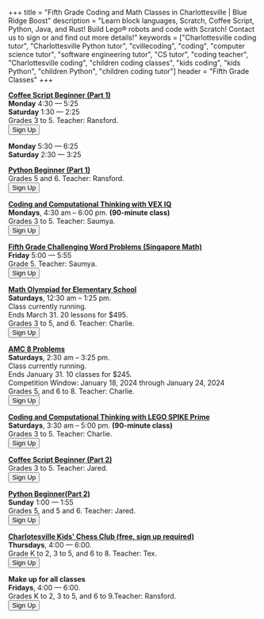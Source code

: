 +++
title = "Fifth Grade Coding and Math Classes in Charlottesville | Blue Ridge Boost"
description = "Learn block languages, Scratch, Coffee Script, Python, Java, and Rust! Build Lego&reg; robots and code with Scratch! Contact us to sign or and find out more details!"
keywords = ["Charlottesville coding tutor", "Charlottesville Python tutor", "cvillecoding", "coding", "computer science tutor", "software engineering tutor", "CS tutor", "coding teacher", "Charlottesville coding", "children coding classes", "kids coding", "kids Python", "children Python", "children coding tutor"]
header = "Fifth Grade Classes"
+++
<div class="container">
    <div class="row">   
        <div class="col-sm">
            <p></p>
            <p><a href="/class/coding/tweens-coffee-script"><b>Coffee Script Beginner (Part 1)</b></a> <br>
                <b><a id="monday">Monday</a></b> 4:30 &mdash; 5:25<br>
                <b>Saturday</b> 1:30 &mdash; 2:25<br>
                <span class="gr35">Grades 3 to 5</span>. Teacher: Ransford.<br>
                <a href="https://winter-24-coffee-script-part1.cheddarup.com">
                <button class="button-8" role="button">Sign Up</button></a>
            </p>
        </div>
        <div class="col-sm">
            <p></p>
            <b>Monday</b> 5:30 &mdash; 6:25<br>
            <b>Saturday</b> 2:30 &mdash; 3:25<br>
            <p><a href="/class/coding/middle-school-python"><b>Python Beginner (Part 1)</b></a></br>
                    <span class="gr35">Grades 5</span> and <span class="gr68">6</span>. Teacher: Ransford.<br>
                    <a href="https://winter-24-beginner-python-part1.cheddarup.com"><button class="button-8" role="button">Sign Up</button></a></p>
        </div>
        <div class="col-sm">
            <p></p>
            <p><a href="/class/coding/computational-thinking-vexiq"><b>Coding and Computational Thinking with VEX IQ</b></a> <br>
                <b>Mondays</b>, 4:30 am &ndash; 6:00 pm. <b>(90-minute class)</b><br>
                Grades <span class="gr35">3 to 5</span>. Teacher: Saumya.<br>
                <button class="button-8" role="button">Sign Up</button></a>
                </p>
        </div>
    </div>
    <div class="row"> 
        <div class="col-sm">
            <p></p>
            <p><b><a href="/class/math/challenging-math">Fifth Grade Challenging Word Problems (Singapore Math)</a></b></br>
            <b>Friday</b> 5:00 &mdash; 5:55<br>
            <span class="gr35">Grade 5</span>. Teacher: Saumya.<br>
            <a href="https://winter-24-fifth-grade.cheddarup.com"><button class="button-8" role="button">Sign Up</button></a></p>
        </div>
        <div class="col-sm">
            <p></p>
            <p><a href="/class/math/math-olympiad/"><b>Math Olympiad for Elementary School</b></a><br>
            <b>Saturdays</b>, 12:30 am &ndash; 1:25 pm.<br>
            Class currently running. <br>
            Ends March 31.  20 lessons for $495. <br>
            Grades <span class="gr35">3 to 5</span>, and <span class="gr68">6</span>. Teacher: Charlie.<br>
            <a href="https://competition-math-grades-4-to-6.cheddarup.com" class="btn-small">
            <button class="button-8" role="button">Sign Up</button></a>
            </p>
        </div>
        <div class="col-sm">
            <p></p>
            <p><a href="/class/math/amc-coach/"><b>AMC 8 Problems</b></a><br>
            <b>Saturdays</b>, 2:30 am &ndash; 3:25 pm.<br>
            Class currently running. <br>
            Ends January 31. 10 classes for $245.<br>
            Competition Window: January 18, 2024 through January 24, 2024<br>
            <span class="gr35">Grades 5</span>, and <span class="gr68">6 to 8</span>. Teacher: Charlie.<br>
            <a href="https://competition-math-amc8.cheddarup.com" class="btn-small">
            <button class="button-8" role="button">Sign Up</button></a></p>
        </div>
    </div>
    <div class="row"> 
        <div class="col-sm">
            <p><a href="/class/coding/computational-thinking-spike"><b>Coding and Computational Thinking with LEGO SPIKE Prime</b></a> <br>
                        <b>Saturdays</b>, 3:30 am &ndash; 5:00 pm. <b>(90-minute class)</b><br>
                            Grades 3 to 5. Teacher: Charlie.<br>
                            <a href="https://winter-24-spike.cheddarup.com"><button class="button-8" role="button">Sign Up</button></a></p>
            </div>
            <div class="col-sm">
                <p><a href="/class/coding/tweens-coffee-script"><b>Coffee Script Beginner (Part 2)</b></a> <br>
                        Grades <span class="35">3 to 5</span>. Teacher: Jared.<br>
                        <a href="https://winter-24-coffee-script-part2.cheddarup.com">
                        <button class="button-8" role="button">Sign Up</button></a>
                    </p>
            </div>
            <div class="col-sm">
                <p><a href="/class/coding/middle-school-python"><b>Python Beginner(Part 2)</b></a></br>
                        <b>Sunday</b> 1:00 &mdash; 1:55<br>
                            Grades <span class="gr35">5</span>, and <span class="gr68">5 and 6</span>. Teacher: Jared.<br>
                            <a href="https://winter-24-python-part2.cheddarup.com"><button class="button-8" role="button">Sign Up</button></a></p>
            </div>
        </div>
    </div>
    <div class="row">
        <div class="col-6 text-center">
            <p><b><a href="/chess">Charlotesville Kids' Chess Club (free, sign up required)</a></b></br>
                <b>Thursdays</b>, 4:00 &mdash; 6:00.<br>
                Grade <span class="grK2">K to 2</span>, <span class="gr35">3 to 5</span>, <span class="gr68">and 6 to 8</span>. Teacher: Tex.<br>
                <a href="https://charlottesville-kids-chess-club.cheddarup.com/"><button class="button-8" role="button">Sign Up</button></a>
            </p>
        </div>
        <div class="col-6 text-center">
            <p></p>
            <p>
                            <b>Make up for all classes</b></br>
                            <b>Fridays</b>, 4:00 &mdash; 6:00.<br>
                            Grades <span class="grK2">K to 2</span>, <span class="gr35">3 to 5</span>, <span class="gr68">and 6 to 9</span>.Teacher: Ransford.<br>
                            <a href="https:///friday-make-up.cheddarup.com/"><button class="button-8" role="button">Sign Up</button></a>
                        </p>
            <p></p>
        </div>
    </div>
</div>
